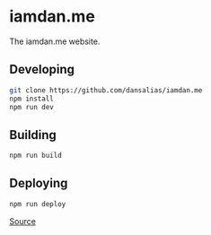# iamdan.me

The iamdan.me website.

## Developing
```bash
git clone https://github.com/dansalias/iamdan.me
npm install
npm run dev
```

## Building
```bash
npm run build
```

## Deploying

```bash
npm run deploy
```
[Source](https://musteresel.github.io/posts/2018/01/git-worktree-for-deploying.html)
